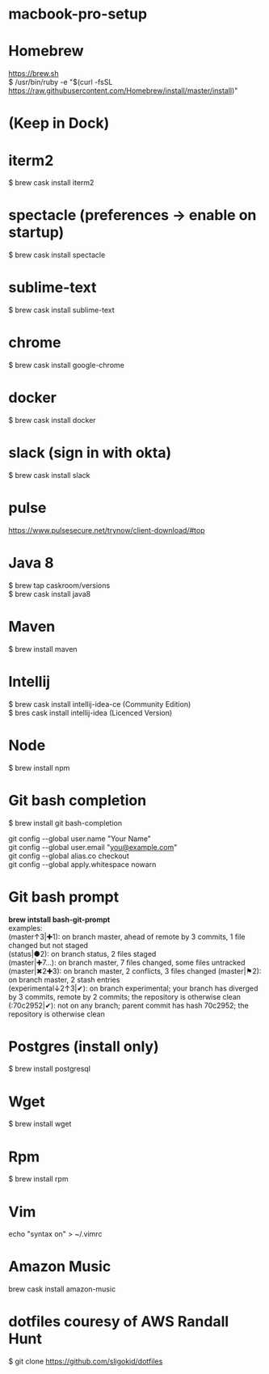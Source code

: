 # macbook-pro-setup

# Homebrew
https://brew.sh  
$ /usr/bin/ruby -e "$(curl -fsSL https://raw.githubusercontent.com/Homebrew/install/master/install)"

# (Keep in Dock)
# iterm2
$ brew cask install iterm2

# spectacle (preferences -> enable on startup)
$ brew cask install spectacle

# sublime-text
$ brew cask install sublime-text

# chrome
$ brew cask install google-chrome

# docker
$ brew cask install docker

# slack (sign in with okta)
$ brew cask install slack

# pulse
https://www.pulsesecure.net/trynow/client-download/#top

# Java 8
$ brew tap caskroom/versions  
$ brew cask install java8

# Maven
$ brew install maven

# Intellij
$ brew cask install intellij-idea-ce (Community Edition)  
$ bres cask install intellij-idea (Licenced Version)

# Node
$ brew install npm

# Git bash completion
$ brew install git bash-completion

git config --global user.name "Your Name"  
git config --global user.email "you@example.com"  
git config --global alias.co checkout  
git config --global apply.whitespace nowarn  

# Git bash prompt
__brew intstall bash-git-prompt__  
examples:  
(master↑3|✚1): on branch master, ahead of remote by 3 commits, 1 file changed but not staged  
(status|●2): on branch status, 2 files staged  
(master|✚7…): on branch master, 7 files changed, some files untracked  
(master|✖2✚3): on branch master, 2 conflicts, 3 files changed
(master|⚑2): on branch master, 2 stash entries  
(experimental↓2↑3|✔): on branch experimental; your branch has diverged by 3 commits, remote by 2 commits; the repository is otherwise clean  
(:70c2952|✔): not on any branch; parent commit has hash 70c2952; the repository is otherwise clean

# Postgres (install only)
$ brew install postgresql

# Wget
$ brew install wget

# Rpm
$ brew install rpm

# Vim
echo "syntax on" > ~/.vimrc

# Amazon Music
brew cask install amazon-music

# dotfiles couresy of AWS Randall Hunt
$ git clone https://github.com/sligokid/dotfiles

# 
